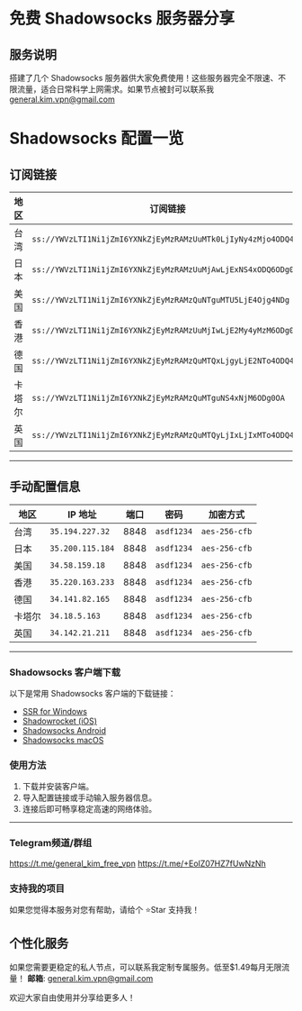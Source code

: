 # 免费 Shadowsocks 服务器分享

## 服务说明
搭建了几个 Shadowsocks 服务器供大家免费使用！这些服务器完全不限速、不限流量，适合日常科学上网需求。如果节点被封可以联系我 [general.kim.vpn@gmail.com](mailto:general.kim.vpn@gmail.com)


# Shadowsocks 配置一览

## 订阅链接
| 地区  | 订阅链接                                                                                          |
|-------|---------------------------------------------------------------------------------------------------|
| 台湾  | `ss://YWVzLTI1Ni1jZmI6YXNkZjEyMzRAMzUuMTk0LjIyNy4zMjo4ODQ4`                                       |
| 日本  | `ss://YWVzLTI1Ni1jZmI6YXNkZjEyMzRAMzUuMjAwLjExNS4xODQ6ODg0OA`                                     |
| 美国  | `ss://YWVzLTI1Ni1jZmI6YXNkZjEyMzRAMzQuNTguMTU5LjE4Ojg4NDg`                                       |
| 香港  | `ss://YWVzLTI1Ni1jZmI6YXNkZjEyMzRAMzUuMjIwLjE2My4yMzM6ODg0OA`                                     |
| 德国  | `ss://YWVzLTI1Ni1jZmI6YXNkZjEyMzRAMzQuMTQxLjgyLjE2NTo4ODQ4`                                       |
| 卡塔尔| `ss://YWVzLTI1Ni1jZmI6YXNkZjEyMzRAMzQuMTguNS4xNjM6ODg0OA`                                         |
| 英国  | `ss://YWVzLTI1Ni1jZmI6YXNkZjEyMzRAMzQuMTQyLjIxLjIxMTo4ODQ4`                                       |

---

## 手动配置信息
| 地区  | IP 地址          | 端口  | 密码       | 加密方式    |
|-------|------------------|-------|------------|-------------|
| 台湾  | `35.194.227.32`  | 8848  | `asdf1234` | `aes-256-cfb` |
| 日本  | `35.200.115.184` | 8848  | `asdf1234` | `aes-256-cfb` |
| 美国  | `34.58.159.18`   | 8848  | `asdf1234` | `aes-256-cfb` |
| 香港  | `35.220.163.233` | 8848  | `asdf1234` | `aes-256-cfb` |
| 德国  | `34.141.82.165`  | 8848  | `asdf1234` | `aes-256-cfb` |
| 卡塔尔| `34.18.5.163`    | 8848  | `asdf1234` | `aes-256-cfb` |
| 英国  | `34.142.21.211`  | 8848  | `asdf1234` | `aes-256-cfb` |

---
### Shadowsocks 客户端下载
以下是常用 Shadowsocks 客户端的下载链接：
- [SSR for Windows](https://github.com/shadowsocksrr/shadowsocksr-csharp/releases)  
- [Shadowrocket (iOS)](https://apps.apple.com/us/app/shadowrocket/id932747118)  
- [Shadowsocks Android](https://github.com/shadowsocks/shadowsocks-android/releases)  
- [Shadowsocks macOS](https://github.com/shadowsocks/ShadowsocksX-NG/releases)  

### 使用方法
1. 下载并安装客户端。
2. 导入配置链接或手动输入服务器信息。
3. 连接后即可畅享稳定高速的网络体验。

---
### Telegram频道/群组
https://t.me/general_kim_free_vpn 
https://t.me/+EoIZ07HZ7fUwNzNh


### 支持我的项目
如果您觉得本服务对您有帮助，请给个 ⭐Star 支持我！  

## 个性化服务
如果您需要更稳定的私人节点，可以联系我定制专属服务。低至$1.49每月无限流量！
**邮箱**: [general.kim.vpn@gmail.com](mailto:general.kim.vpn@gmail.com)

欢迎大家自由使用并分享给更多人！
